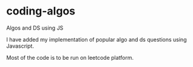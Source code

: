 # coding-algos
Algos and DS using JS

I have added my implementation of popular algo and ds questions using Javascript. 

Most of the code is to be run on leetcode platform.
